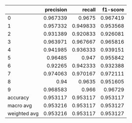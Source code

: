 |              |   precision |   recall |   f1-score |
|:-------------|------------:|---------:|-----------:|
| 0            |    0.967339 | 0.9675   |   0.967419 |
| 1            |    0.957332 | 0.949833 |   0.953568 |
| 2            |    0.931389 | 0.920833 |   0.926081 |
| 3            |    0.963971 | 0.967667 |   0.965816 |
| 4            |    0.941985 | 0.936333 |   0.939151 |
| 5            |    0.96485  | 0.947    |   0.955842 |
| 6            |    0.92265  | 0.942333 |   0.932388 |
| 7            |    0.974063 | 0.970167 |   0.972111 |
| 8            |    0.94     | 0.9635   |   0.951605 |
| 9            |    0.968583 | 0.966    |   0.96729  |
| accuracy     |    0.953117 | 0.953117 |   0.953117 |
| macro avg    |    0.953216 | 0.953117 |   0.953127 |
| weighted avg |    0.953216 | 0.953117 |   0.953127 |